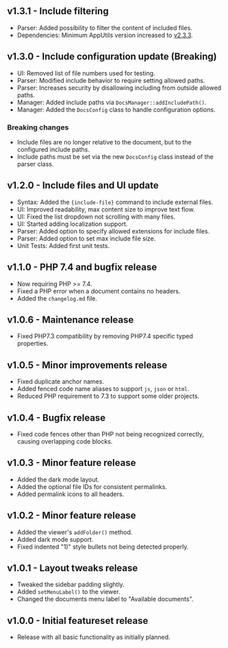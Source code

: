 ## v1.3.1 - Include filtering
- Parser: Added possibility to filter the content of included files.
- Dependencies: Minimum AppUtils version increased to [v2.3.3](https://github.com/Mistralys/application-utils/releases/tag/2.3.3).

## v1.3.0 - Include configuration update (Breaking)
- UI: Removed list of file numbers used for testing.
- Parser: Modified include behavior to require setting allowed paths.
- Parser: Increases security by disallowing including from outside allowed paths.
- Manager: Added include paths via `DocsManager::addIncludePath()`.
- Manager: Added the `DocsConfig` class to handle configuration options.

### Breaking changes

- Include files are no longer relative to the document, but to the
  configured include paths.
- Include paths must be set via the new `DocsConfig` class instead
  of the parser class.

## v1.2.0 - Include files and UI update
- Syntax: Added the `{include-file}` command to include external files.
- UI: Improved readability, max content size to improve text flow.
- UI: Fixed the list dropdown not scrolling with many files.
- UI: Started adding localization support.
- Parser: Added option to specify allowed extensions for include files.
- Parser: Added option to set max include file size.
- Unit Tests: Added first unit tests.

## v1.1.0 - PHP 7.4 and bugfix release

- Now requiring PHP >= 7.4.
- Fixed a PHP error when a document contains no headers.
- Added the `changelog.md` file.

## v1.0.6 - Maintenance release

- Fixed PHP7.3 compatibility by removing PHP7.4 specific typed properties.

## v1.0.5 - Minor improvements release

- Fixed duplicate anchor names.
- Added fenced code name aliases to support `js`, `json` or `html`.
- Reduced PHP requirement to 7.3 to support some older projects.

## v1.0.4 - Bugfix release

- Fixed code fences other than PHP not being recognized correctly, causing overlapping code blocks.

## v1.0.3 - Minor feature release

- Added the dark mode layout.
- Added the optional file IDs for consistent permalinks.
- Added permalink icons to all headers.

## v1.0.2 - Minor feature release

- Added the viewer's `addFolder()` method.
- Added dark mode support.
- Fixed indented "1)" style bullets not being detected properly.

## v1.0.1 - Layout tweaks release

- Tweaked the sidebar padding slightly.
- Added `setMenuLabel()` to the viewer.
- Changed the documents menu label to "Available documents".

## v1.0.0 - Initial featureset release

- Release with all basic functionality as initially planned.